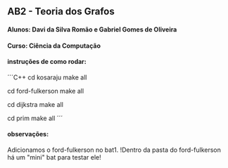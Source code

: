 ## AB2 - Teoria dos Grafos
#### Alunos: Davi da Silva Romão e Gabriel Gomes de Oliveira
#### Curso: Ciência da Computação

#### instruções de como rodar:
´´´C++
cd kosaraju
make all

cd ford-fulkerson
make all

cd dijkstra
make all

cd prim
make all
´´´


#### observações:

Adicionamos o ford-fulkerson no bat1.
!Dentro da pasta do ford-fulkerson há um "mini" bat para testar ele!
